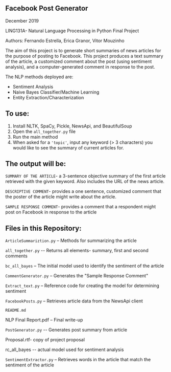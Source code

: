 ## Facebook Post Generator

December 2019

LING131A- Natural Language Processing in Python Final Project

Authors: Fernando Estrella, Erica Granor, Vitor Mouzinho

The aim of this project is to generate short summaries of news articles for the purpose of posting to Facebook. This project produces a text summary of the article, a customized comment about the post (using sentiment analysis), and a computer-generated comment in response to the post.

The NLP methods deployed are:
- Sentiment Analysis
- Naive Bayes Classifier/Machine Learning
- Entity Extraction/Characterization

## To use:

1. Install NLTK, SpaCy, Pickle, NewsApi, and BeautifulSoup
2. Open the `all_together.py` file
3. Run the main method
4. When asked for a `'topic'`, input any keyword (> 3 characters) you would like to see the summary of current articles for.

## The output will be:

`SUMMARY OF THE ARTICLE`- a 3-sentence objective summary of the first article retrieved with the given keyword. Also includes the URL of the news article.

`DESCRIPTIVE COMMENT`- provides a one sentence, customized comment that the poster of the article might write about the article.

`SAMPLE RESPONSE COMMENT`- provides a comment that a respondent might post on Facebook in response to the article

## Files in this Repository:

`ArticleSummariztion.py` – Methods for summarizing the article

`all_together.py` -- Returns all elements- summary, first and second comments

`bc_all_bayes` – The initial model used to identify the sentiment of the article

`CommentGenerator.py` – Generates the "Sample Response Comment"

`Extract_text.py` – Reference code for creating the model for determining sentiment

`FacebookPosts.py` – Retrieves article data from the NewsApi client

`README.md`

NLP Final Report.pdf – Final write-up

`PostGenerator.py` -- Generates post summary from article

Proposal.rtf- copy of project proposal

rc_all_bayes -- actual model used for sentiment analysis

`SentimentExtractor.py` – Retrieves words in the article that match the sentiment of the article

